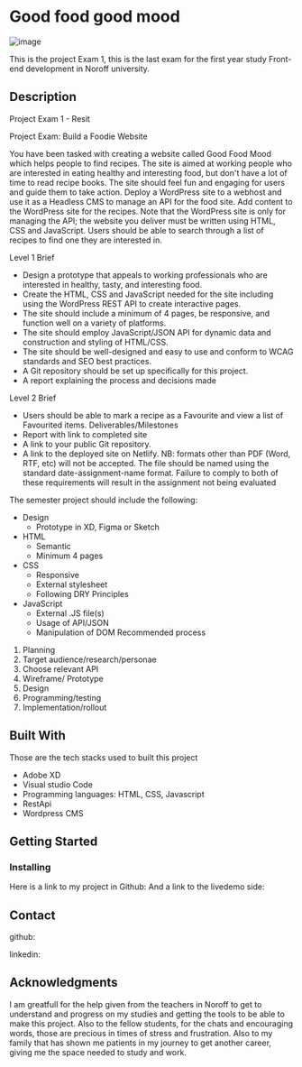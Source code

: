 
# Good food good mood

![image](https://user-images.githubusercontent.com/52622303/164316813-4b12d99f-aeb7-4069-85cf-e72b3a50ac99.png)

This is the project Exam 1, this is the last exam for the first year study Front-end development in Noroff university. 

## Description
Project Exam 1 - Resit  

Project Exam: Build a Foodie Website

You have been tasked with creating a website called Good Food Mood which helps people to find recipes. The site is aimed at working people who are interested in eating healthy and interesting food, but don't have a lot of time to read recipe books. The site should feel fun and engaging for users and guide them to take action.
Deploy a WordPress site to a webhost and use it as a Headless CMS to manage an API for the food site. Add content to the WordPress site for the recipes. Note that the WordPress site is only for managing the API; the website you deliver must be written using HTML, CSS and JavaScript.
Users should be able to search through a list of recipes to find one they are interested in.


Level 1 Brief

- Design a prototype that appeals to working professionals who are interested in healthy, tasty, and interesting food.
- Create the HTML, CSS and JavaScript needed for the site including using the WordPress REST API to create interactive pages. 
-	The site should include a minimum of 4 pages, be responsive, and function well on a variety of platforms.
-	The site should employ JavaScript/JSON API for dynamic data and construction and styling of HTML/CSS.
-	The site should be well-designed and easy to use and conform to WCAG standards and SEO best practices.
-	A Git repository should be set up specifically for this project.
-	A report explaining the process and decisions made


Level 2 Brief
-	Users should be able to mark a recipe as a Favourite and view a list of Favourited items.
Deliverables/Milestones
-	Report with link to completed site
-	A link to your public Git repository.
-	A link to the deployed site on Netlify.
NB: formats other than PDF (Word, RTF, etc) will not be accepted. The file should be named using the standard date-assignment-name format. Failure to comply to both of these requirements will result in the assignment not being evaluated

The semester project should include the following:
- Design
    -	Prototype in XD, Figma or Sketch
- HTML
    -	Semantic
    -	Minimum 4 pages
- CSS
  -	Responsive
  -	External stylesheet
  -	Following DRY Principles
- JavaScript
  -	External .JS file(s)
  -	Usage of API/JSON
  -	Manipulation of DOM
Recommended process
1. Planning 
2. Target audience/research/personae
3. Choose relevant API
4. Wireframe/ Prototype
5. Design
6. Programming/testing
7. Implementation/rollout

## Built With

Those are the tech stacks used to built this project 

- Adobe XD
- Visual studio Code
- Programming languages: HTML, CSS, Javascript
- RestApi
- Wordpress CMS

## Getting Started


### Installing


Here is a link to my project in Github: 
And a link to the livedemo side: 


## Contact

github: 

linkedin: 


## Acknowledgments

I am greatfull for the help given from the teachers in Noroff to get to understand and progress on my studies and getting the tools to be able to make this project. Also to the fellow students, for the chats and encouraging words, those are precious in times of stress and frustration. Also to my family that has shown me patients in my journey to get another career, giving me the space needed to study and work. 




